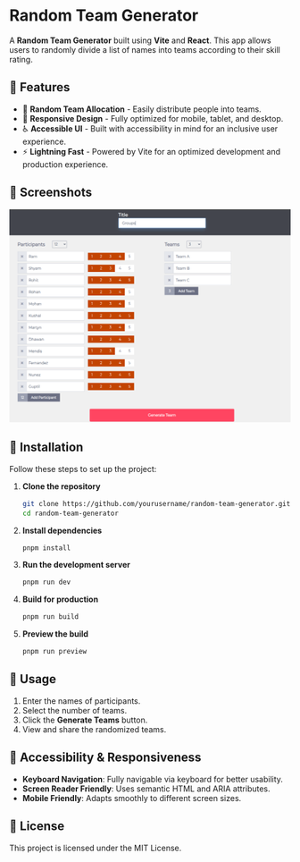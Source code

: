 # Random Team Generator

A **Random Team Generator** built using **Vite** and **React**. This app allows users to randomly divide a list of names into teams according to their skill rating.

## 🌟 Features

- 🎲 **Random Team Allocation** - Easily distribute people into teams.
- 📱 **Responsive Design** - Fully optimized for mobile, tablet, and desktop.
- ♿ **Accessible UI** - Built with accessibility in mind for an inclusive user experience.
- ⚡ **Lightning Fast** - Powered by Vite for an optimized development and production experience.

## 📸 Screenshots
![alt text](image.png)

## 🚀 Installation

Follow these steps to set up the project:

1. **Clone the repository**
   ```sh
   git clone https://github.com/yourusername/random-team-generator.git
   cd random-team-generator
   ```
2. **Install dependencies**
   ```sh
   pnpm install
   ```
3. **Run the development server**
   ```sh
   pnpm run dev
   ```
4. **Build for production**
   ```sh
   pnpm run build
   ```
5. **Preview the build**
   ```sh
   pnpm run preview
   ```

## 🔧 Usage
1. Enter the names of participants.
2. Select the number of teams.
3. Click the **Generate Teams** button.
4. View and share the randomized teams.

## 🎨 Accessibility & Responsiveness
- **Keyboard Navigation**: Fully navigable via keyboard for better usability.
- **Screen Reader Friendly**: Uses semantic HTML and ARIA attributes.
- **Mobile Friendly**: Adapts smoothly to different screen sizes.

## 📜 License
This project is licensed under the MIT License.

